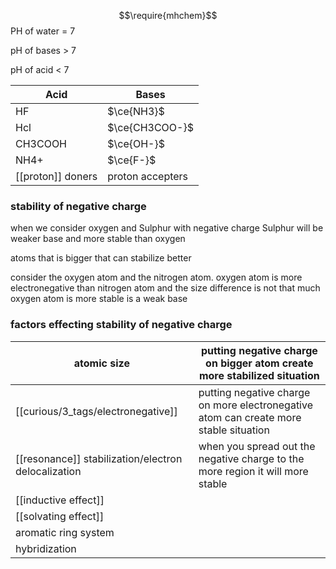 

$$\require{mhchem}$$
PH of water = 7

pH of bases > 7

pH of acid < 7



| Acid              | Bases            |
| ----------------- | ---------------- |
| HF                | $\ce{NH3}$       |
| Hcl               | $\ce{CH3COO-}$   |
| CH3COOH           | $\ce{OH-}$       |
| NH4+              | $\ce{F-}$        |
| [[proton]] doners | proton accepters |

### stability of negative charge 


when we consider oxygen and Sulphur with negative charge Sulphur will be weaker base and more stable than oxygen

atoms that is bigger that can stabilize better

consider the oxygen atom and the nitrogen atom. oxygen atom is more electronegative than nitrogen atom and the size difference is not that much oxygen atom is more stable is a weak base

### factors effecting stability of negative charge

| atomic size                                         | putting negative charge on bigger atom create more stabilized situation               |
| --------------------------------------------------- | ------------------------------------------------------------------------------------- |
| [[curious/3_tags/electronegative]]                               | putting negative charge on more electronegative atom can create more stable situation |
| [[resonance]] stabilization/electron delocalization | when you spread out the negative charge to the more region it will more stable        |
| [[inductive effect]]                                |                                                                                       |
| [[solvating effect]]                                |                                                                                       |
| aromatic ring system                                |                                                                                       |
| hybridization                                       |                                                                                       |










